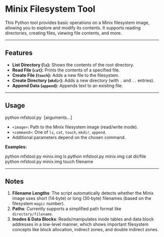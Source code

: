 # Minix Filesystem Tool

This Python tool provides basic operations on a Minix filesystem image, allowing you to explore and modify its contents. It supports reading directories, creating files, viewing file contents, and more.

---

## Features
- **List Directory (`ls`):** Shows the contents of the root directory.  
- **Read File (`cat`):** Prints the contents of a specified file.  
- **Create File (`touch`):** Adds a new file to the filesystem.  
- **Create Directory (`mkdir`):** Adds a new directory (with `.` and `..` entries).  
- **Append Data (`append`):** Appends text to an existing file.

---

## Usage

python mfstool.py <image> <command> [arguments...]

- `<image>`: Path to the Minix filesystem image (read/write mode).
- `<command>`: One of `ls`, `cat`, `touch`, `mkdir`, `append`.
- Additional parameters depend on the chosen command.

**Examples:**

python mfstool.py minix.img ls python mfstool.py minix.img cat dir/file python mfstool.py minix.img touch filename


---

## Notes
1. **Filename Lengths**: The script automatically detects whether the Minix image uses short (14‐byte) or long (30‐byte) filenames (based on the filesystem `magic` number).  
2. **Paths**: Currently supports a simplified path format like `directory/filename`.  
3. **Inodes & Data Blocks**: Reads/manipulates inode tables and data block addresses in a low-level manner, which shows important filesystem concepts like block allocation, indirect zones, and double indirect zones.  
